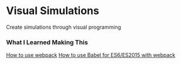 # Visual Simulations

Create simulations through visual programming



### What I Learned Making This

[How to use webpack](http://survivejs.com/webpack_react/developing_with_webpack/)
[How to use Babel for ES6/ES2015 with webpack](https://github.com/babel/babel-loader)
